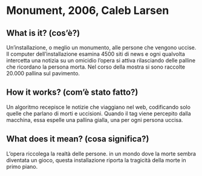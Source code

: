 # Monument, 2006, Caleb Larsen

## What is it? (cos’è?)

Un’installazione, o meglio un monumento, alle persone che vengono uccise. Il computer dell’installazione esamina 4500 siti di news e ogni qualvolta intercetta una notizia su un omicidio l’opera si attiva rilasciando delle palline che ricordano la persona morta. Nel corso della mostra si sono raccolte 20.000 pallina sul pavimento.

## How it works? (com’è stato fatto?)

Un algoritmo recepisce le notizie che viaggiano nel web, codificando solo quelle che parlano di morti e uccisioni. Quando il tag viene percepito dalla macchina, essa espelle una pallina gialla, una per ogni persona uccisa. 

## What does it mean? (cosa significa?)

L’opera riccolega la realtà delle persone. in un mondo dove la morte sembra diventata un gioco, questa installazione riporta la tragicità della morte in primo piano.
